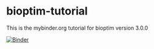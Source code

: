 # bioptim-tutorial

This is the mybinder.org tutorial for bioptim version 3.0.0

[![Binder](https://mybinder.org/badge_logo.svg)](https://mybinder.org/v2/gh/pyomeca/bioptim-tutorial/HEAD?urlpath=lab)


